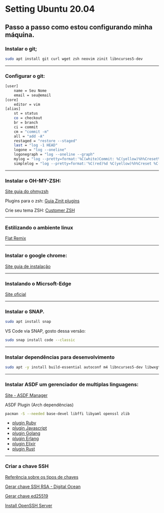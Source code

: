 # Setting Ubuntu 20.04
## Passo a passo como estou configurando **minha máquina**.

### Instalar o git;
~~~bash
sudo apt install git curl wget zsh neovim zinit libncurses5-dev
~~~
___
### Configurar o git:
~~~bash
[user]
	name = Seu Nome
	email = seu@email
[core]
	editor = vim
[alias]
	st = status
	co = checkout
	br = branch
	ci = commit
	cm = "commit -m"
	all = "add -A"
	restaged = "restore --staged"
	last = "log -1 HEAD"
	logone = "log --oneline"
	logonegraph = "log --oneline --graph"
	mylog = "log --pretty=format:'%C(white)Commit: %C(yellow)%h%Creset%C(white), by %C(yellow)%an%Creset%C(white) was %C(yellow)%cr%Creset%C(red)%d %n%C(green)%s%Creset %n%b'"
	simplelog = "log --pretty=format:'%C(red)%d %C(yellow)%h%Creset %C(green)%s%Creset %b'"
~~~
---

### Instalar o OH-MY-ZSH: 

[Site guia do ohmyzsh](https://github.com/ohmyzsh/ohmyzsh)

Plugins para o zsh: [Guia Zinit plugins](https://github.com/zdharma/zinit)

Crie seu tema ZSH: [Customer ZSH](https://blog.carbonfive.com/writing-zsh-themes-a-quickref/)

---

### Estilizando o ambiente linux
[Flat Remix](https://drasite.com/)

---

### Instalar o google chrome: 
[Site guia de instalação](https://pt.wikihow.com/Instalar-o-Google-Chrome-Usando-o-Terminal-no-Linux;)

---

### Instalando o Micrsoft-Edge
[Site oficial](https://www.microsoftedgeinsider.com/pt-br/download?platform=linux-deb)

---

### Instalar o SNAP. 
~~~bash
sudo apt install snap
~~~

VS Code via SNAP, gosto dessa versão: 
~~~bash
sudo snap install code --classic
~~~

---

### Instalar dependências para desenvolvimento
~~~bash
sudo apt -y install build-essential autoconf m4 libncurses5-dev libwxgtk3.0-gtk3-dev libgl1-mesa-dev libglu1-mesa-dev libpng-dev libssh-dev unixodbc-dev xsltproc fop libxml2-utils libncurses-dev openjdk-11-jdk default-jdk libssl-dev exuberant-ctags ncurses-term silversearcher-ag fontconfig imagemagick libmagickwand-dev vim-gtk3 gcc g++
~~~

---

### Instalar ASDF um gerenciador de multiplas linguagens: 
[Site - ASDF Manager](https://asdf-vm.com/#/core-manage-asdf)

ASDF Plugin (Arch dependências)
~~~ bash
pacman -S --needed base-devel libffi libyaml openssl zlib
~~~
* [plugin Ruby](https://github.com/asdf-vm/asdf-ruby)
* [plugin Javascript](https://github.com/asdf-vm/asdf-nodejs)
* [plugin Golang](https://github.com/kennyp/asdf-golang)
* [plugin Erlang](https://github.com/asdf-vm/asdf-erlang)
* [plugin Elixir](https://github.com/asdf-vm/asdf-elixir)
* [plugin Rust](https://github.com/code-lever/asdf-rust)

---

### Criar a chave SSH
[Referência sobre os tipos de chaves](https://goteleport.com/blog/comparing-ssh-keys/)

[Gerar chave SSH RSA - Digital Ocean](https://www.digitalocean.com/community/tutorials/how-to-set-up-ssh-keys-on-ubuntu-20-04-pt)

[Gerar chave ed25519](https://blog.peterruppel.de/ed25519-for-ssh/)

[Install OpenSSH Server](https://ubuntu.com/server/docs/service-openssh)
